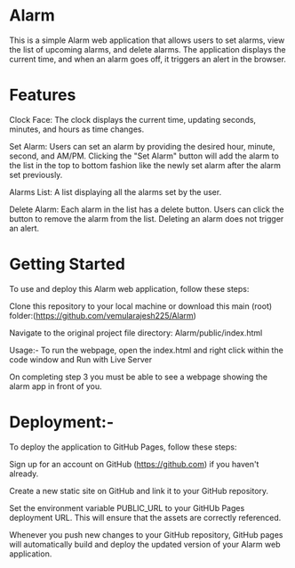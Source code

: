 # Alarm
This is a simple Alarm web application that allows users to set alarms, view the list of upcoming alarms, and delete alarms. The application displays the current time, and when an alarm goes off, it triggers an alert in the browser.

# Features
Clock Face: The clock displays the current time, updating seconds, minutes, and hours as time changes.

Set Alarm: Users can set an alarm by providing the desired hour, minute, second, and AM/PM. Clicking the "Set Alarm" button will add the alarm to the list in the top to bottom fashion like the newly set alarm after the alarm set previously.

Alarms List: A list displaying all the alarms set by the user.

Delete Alarm: Each alarm in the list has a delete button. Users can click the button to remove the alarm from the list. Deleting an alarm does not trigger an alert.

# Getting Started
To use and deploy this Alarm  web application, follow these steps:

Clone this repository to your local machine or download this main (root) folder:(https://github.com/vemularajesh225/Alarm)

Navigate to the original project file directory: Alarm/public/index.html

Usage:- To run the webpage, open the index.html and right click within the code window and Run with Live Server

On completing step 3 you must be able to see a webpage showing the alarm app in front of you.

# Deployment:-
To deploy the application to GitHub Pages, follow these steps:

Sign up for an account on GitHub (https://github.com) if you haven't already.

Create a new static site on GitHub and link it to your GitHub repository.

Set the environment variable PUBLIC_URL to your GitHUb Pages deployment URL. This will ensure that the assets are correctly referenced.

Whenever you push new changes to your GitHub repository,  GitHub pages will automatically build and deploy the updated version of your Alarm  web application.
